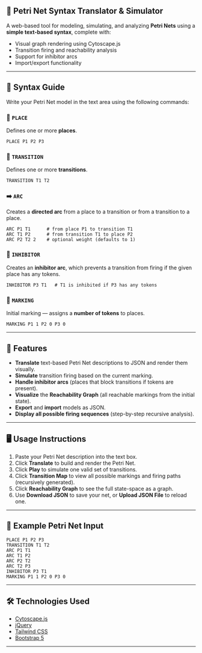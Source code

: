 
## 🧠 Petri Net Syntax Translator & Simulator

A web-based tool for modeling, simulating, and analyzing **Petri Nets** using a **simple text-based syntax**, complete with:

* Visual graph rendering using Cytoscape.js
* Transition firing and reachability analysis
* Support for inhibitor arcs
* Import/export functionality

---

## 📄 Syntax Guide

Write your Petri Net model in the text area using the following commands:

### 🔵 `PLACE`

Defines one or more **places**.

```text
PLACE P1 P2 P3
```

### 🔴 `TRANSITION`

Defines one or more **transitions**.

```text
TRANSITION T1 T2
```

### ➡️ `ARC`

Creates a **directed arc** from a place to a transition or from a transition to a place.

```text
ARC P1 T1      # from place P1 to transition T1  
ARC T1 P2      # from transition T1 to place P2
ARC P2 T2 2    # optional weight (defaults to 1)
```

### 🚫 `INHIBITOR`

Creates an **inhibitor arc**, which prevents a transition from firing if the given place has any tokens.

```text
INHIBITOR P3 T1   # T1 is inhibited if P3 has any tokens
```

### 🔢 `MARKING`

Initial marking — assigns a **number of tokens** to places.

```text
MARKING P1 1 P2 0 P3 0
```

---

## 🚀 Features

* **Translate** text-based Petri Net descriptions to JSON and render them visually.
* **Simulate** transition firing based on the current marking.
* **Handle inhibitor arcs** (places that block transitions if tokens are present).
* **Visualize** the **Reachability Graph** (all reachable markings from the initial state).
* **Export** and **import** models as JSON.
* **Display all possible firing sequences** (step-by-step recursive analysis).

---

## 🖥️ Usage Instructions

1. Paste your Petri Net description into the text box.
2. Click **Translate** to build and render the Petri Net.
3. Click **Play** to simulate one valid set of transitions.
4. Click **Transition Map** to view all possible markings and firing paths (recursively generated).
5. Click **Reachability Graph** to see the full state-space as a graph.
6. Use **Download JSON** to save your net, or **Upload JSON File** to reload one.

---

## 📌 Example Petri Net Input

```text
PLACE P1 P2 P3
TRANSITION T1 T2
ARC P1 T1
ARC T1 P2
ARC P2 T2
ARC T2 P3
INHIBITOR P3 T1
MARKING P1 1 P2 0 P3 0
```

---

## 🛠 Technologies Used

* [Cytoscape.js](https://js.cytoscape.org/)
* [jQuery](https://jquery.com/)
* [Tailwind CSS](https://tailwindcss.com/)
* [Bootstrap 5](https://getbootstrap.com/)

---
